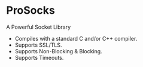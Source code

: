ProSocks
========

A Powerful Socket Library

- Compiles with a standard C and/or C++ compiler.
- Supports SSL/TLS.
- Supports Non-Blocking & Blocking.
- Supports Timeouts.
